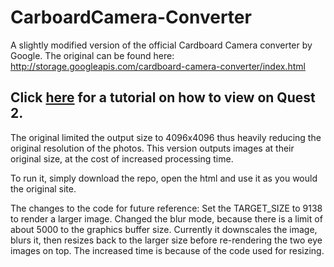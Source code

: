 # CarboardCamera-Converter

A slightly modified version of the official Cardboard Camera converter by Google.
The original can be found here: http://storage.googleapis.com/cardboard-camera-converter/index.html

## Click [here](https://github.com/AbosaSzakal/CarboardCamera-Converter/blob/main/View%20on%20Quest%202.md) for a tutorial on how to view on Quest 2.

The original limited the output size to 4096x4096 thus heavily reducing the original resolution of the photos.
This version outputs images at their original size, at the cost of increased processing time.

To run it, simply download the repo, open the html and use it as you would the original site.


The changes to the code for future reference:
Set the TARGET_SIZE to 9138 to render a larger image.
Changed the blur mode, because there is a limit of about 5000 to the graphics buffer size.
Currently it downscales the image, blurs it, then resizes back to the larger size before re-rendering the two eye images on top.
The increased time is because of the code used for resizing.
